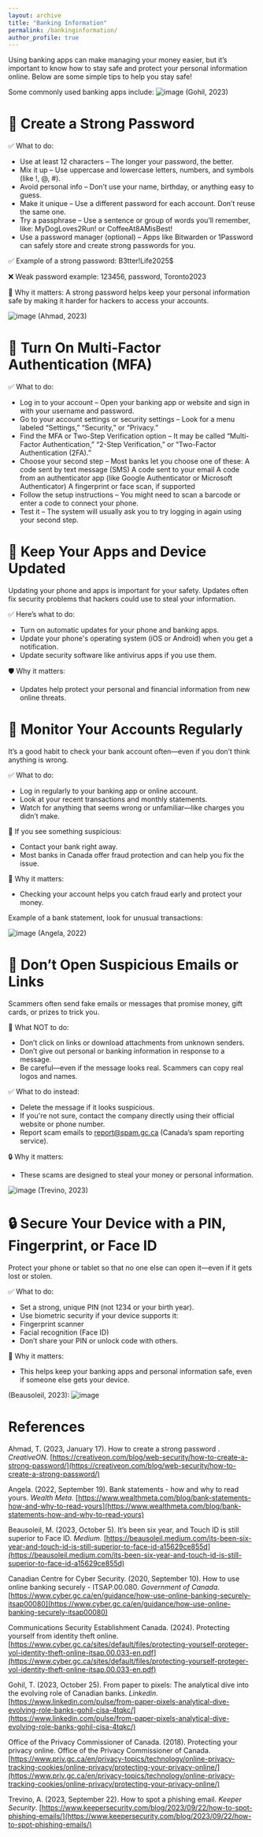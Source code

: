 ```yaml
---
layout: archive
title: "Banking Information"
permalink: /bankinginformation/
author_profile: true
---
```


Using banking apps can make managing your money easier, but it’s important to know how to stay safe and protect your personal information online. Below are some simple tips to help you stay safe!

Some commonly used banking apps include:
![image](https://github.com/user-attachments/assets/0bd7268b-302e-4a51-8bea-e66232e2180a)
(Gohil, 2023)

# 🔐 **Create a Strong Password**

✅ What to do:
- Use at least 12 characters
– The longer your password, the better.
- Mix it up
– Use uppercase and lowercase letters, numbers, and symbols (like !, @, #).
- Avoid personal info
– Don’t use your name, birthday, or anything easy to guess.
- Make it unique
– Use a different password for each account. Don’t reuse the same one.
- Try a passphrase
– Use a sentence or group of words you’ll remember, like:
MyDogLoves2Run! or CoffeeAt8AMisBest!
- Use a password manager (optional)
– Apps like Bitwarden or 1Password can safely store and create strong passwords for you.

✅ Example of a strong password: B3tter!Life2025$

❌ Weak password example: 123456, password, Toronto2023

🔐 Why it matters: A strong password helps keep your personal information safe by making it harder for hackers to access your accounts.

![image](https://github.com/user-attachments/assets/302e4c5e-86f0-4a9c-b33f-b4a59516901f)
(Ahmad, 2023)

# 🔐 **Turn On Multi-Factor Authentication (MFA)**

✅ What to do:
- Log in to your account
– Open your banking app or website and sign in with your username and password.
- Go to your account settings or security settings
– Look for a menu labeled “Settings,” “Security,” or “Privacy.”
- Find the MFA or Two-Step Verification option
– It may be called “Multi-Factor Authentication,” “2-Step Verification,” or “Two-Factor Authentication (2FA).”
- Choose your second step
– Most banks let you choose one of these:
  A code sent by text message (SMS)
  A code sent to your email
  A code from an authenticator app (like Google Authenticator or Microsoft Authenticator)
  A fingerprint or face scan, if supported
- Follow the setup instructions
– You might need to scan a barcode or enter a code to connect your phone.
- Test it
– The system will usually ask you to try logging in again using your second step.

# 📲 **Keep Your Apps and Device Updated**

Updating your phone and apps is important for your safety. Updates often fix security problems that hackers could use to steal your information.

✅ Here’s what to do:
- Turn on automatic updates for your phone and banking apps.
- Update your phone's operating system (iOS or Android) when you get a notification.
- Update security software like antivirus apps if you use them.

🛡️ Why it matters:
- Updates help protect your personal and financial information from new online threats.

# 👀 **Monitor Your Accounts Regularly**

It’s a good habit to check your bank account often—even if you don’t think anything is wrong.

✅ What to do:
- Log in regularly to your banking app or online account.
- Look at your recent transactions and monthly statements.
- Watch for anything that seems wrong or unfamiliar—like charges you didn’t make.

🚨 If you see something suspicious:
- Contact your bank right away.
- Most banks in Canada offer fraud protection and can help you fix the issue.

🔐 Why it matters:
- Checking your account helps you catch fraud early and protect your money.

Example of a bank statement, look for unusual transactions: 

![image](https://github.com/user-attachments/assets/8a0793b7-6283-4abe-bbce-fbf40788127c)
(Angela, 2022)

# 📧 **Don’t Open Suspicious Emails or Links**
  
  Scammers often send fake emails or messages that promise money, gift cards, or prizes to trick you.

🚫 What NOT to do:
- Don’t click on links or download attachments from unknown senders.
- Don’t give out personal or banking information in response to a message.
- Be careful—even if the message looks real. Scammers can copy real logos and names.

✅ What to do instead:
- Delete the message if it looks suspicious.
- If you're not sure, contact the company directly using their official website or phone number.
- Report scam emails to report@spam.gc.ca (Canada’s spam reporting service).

🔒 Why it matters:
- These scams are designed to steal your money or personal information.

![image](https://github.com/user-attachments/assets/d7510bcc-f1b2-400c-afef-5ef7ac26bd5b)
(Trevino, 2023)

# 🔒 Secure Your Device with a PIN, Fingerprint, or Face ID

  Protect your phone or tablet so that no one else can open it—even if it gets lost or stolen.

✅ What to do:
- Set a strong, unique PIN (not 1234 or your birth year).
- Use biometric security if your device supports it:
- Fingerprint scanner
- Facial recognition (Face ID)
- Don’t share your PIN or unlock code with others.

🔐 Why it matters:
- This helps keep your banking apps and personal information safe, even if someone else gets your device.

(Beausoleil, 2023):
![image](https://github.com/user-attachments/assets/e9b42a99-35c0-415e-8573-7f2fca6130c3)

# References
Ahmad, T. (2023, January 17). How to create a strong password . *CreativeON*. [https://creativeon.com/blog/web-security/how-to-create-a-strong-password/](https://creativeon.com/blog/web-security/how-to-create-a-strong-password/) 

Angela. (2022, September 19). Bank statements - how and why to read yours. *Wealth Meta*. [https://www.wealthmeta.com/blog/bank-statements-how-and-why-to-read-yours](https://www.wealthmeta.com/blog/bank-statements-how-and-why-to-read-yours)

Beausoleil, M. (2023, October 5). It’s been six year, and Touch ID is still superior to Face ID. *Medium*. [https://beausoleil.medium.com/its-been-six-year-and-touch-id-is-still-superior-to-face-id-a15629ce855d](https://beausoleil.medium.com/its-been-six-year-and-touch-id-is-still-superior-to-face-id-a15629ce855d)

Canadian Centre for Cyber Security. (2020, September 10). How to use online banking securely - ITSAP.00.080. *Government of Canada*. [https://www.cyber.gc.ca/en/guidance/how-use-online-banking-securely-itsap00080](https://www.cyber.gc.ca/en/guidance/how-use-online-banking-securely-itsap00080)

Communications Security Establishment Canada. (2024). Protecting yourself from identity theft online. [https://www.cyber.gc.ca/sites/default/files/protecting-yourself-proteger-vol-identity-theft-online-itsap.00.033-en.pdf](https://www.cyber.gc.ca/sites/default/files/protecting-yourself-proteger-vol-identity-theft-online-itsap.00.033-en.pdf)

Gohil, T. (2023, October 25). From paper to pixels: The analytical dive into the evolving role of Canadian banks. *Linkedin*. [https://www.linkedin.com/pulse/from-paper-pixels-analytical-dive-evolving-role-banks-gohil-cisa-4tqkc/](https://www.linkedin.com/pulse/from-paper-pixels-analytical-dive-evolving-role-banks-gohil-cisa-4tqkc/)

Office of the Privacy Commissioner of Canada. (2018). Protecting your privacy online. Office of the Privacy Commissioner of Canada. [https://www.priv.gc.ca/en/privacy-topics/technology/online-privacy-tracking-cookies/online-privacy/protecting-your-privacy-online/](https://www.priv.gc.ca/en/privacy-topics/technology/online-privacy-tracking-cookies/online-privacy/protecting-your-privacy-online/)

Trevino, A. (2023, September 22). How to spot a phishing email. *Keeper Security*. [https://www.keepersecurity.com/blog/2023/09/22/how-to-spot-phishing-emails/](https://www.keepersecurity.com/blog/2023/09/22/how-to-spot-phishing-emails/)
